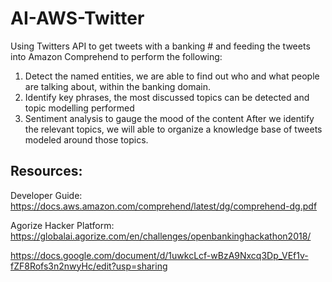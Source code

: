 ﻿# AI-AWS-Twitter
Using Twitters API to get tweets with a banking # and feeding the tweets into Amazon Comprehend to perform the following:

1) Detect the named entities, we are able to find out who and what people are talking about, within the banking domain. 
2) Identify key phrases, the most discussed topics can be detected and topic modelling performed 
3) Sentiment analysis to gauge the mood of the content  After we identify the relevant topics, we will able to organize a knowledge base of tweets modeled around those topics.


Resources:
------------------------------------------------------------------------------------------------
Developer Guide: https://docs.aws.amazon.com/comprehend/latest/dg/comprehend-dg.pdf

Agorize Hacker Platform: https://globalai.agorize.com/en/challenges/openbankinghackathon2018/

https://docs.google.com/document/d/1uwkcLcf-wBzA9Nxcq3Dp_VEf1v-fZF8Rofs3n2nwyHc/edit?usp=sharing
